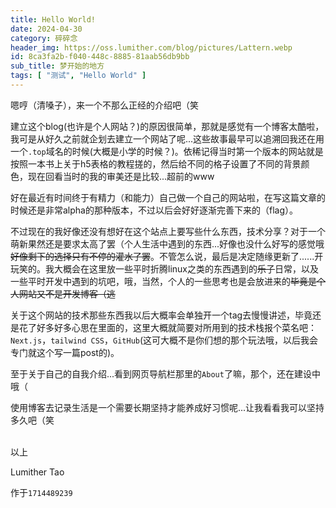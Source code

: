 ```yaml
---
title: Hello World!
date: 2024-04-30
category: 碎碎念
header_img: https://oss.lumither.com/blog/pictures/Lattern.webp
id: 8ca3fa2b-f040-448c-8885-81aab56db9bb
sub_title: 梦开始的地方
tags: [ "测试", "Hello World" ]
---
```


嗯哼（清嗓子），来一个不那么正经的介绍吧（笑

建立这个blog(也许是个人网站？)的原因很简单，那就是感觉有一个博客太酷啦，我可是从好久之前就企划去建立一个网站了呢...这些故事最早可以追溯回我还在用一个`.top`域名的时候(大概是小学的时候？)。依稀记得当时第一个版本的网站就是按照一本书上关于h5表格的教程搓的，然后给不同的格子设置了不同的背景颜色，现在回看当时的我的审美还是比较...超前的www

好在最近有时间终于有精力（和能力）自己做一个自己的网站啦，在写这篇文章的时候还是非常alpha的那种版本，不过以后会好好逐渐完善下来的（flag）。

不过现在的我好像还没有想好在这个站点上要写些什么东西，技术分享？对于一个萌新果然还是要求太高了罢（个人生活中遇到的东西...好像也没什么好写的感觉哦~~好像剩下的选择只有不停的灌水了罢~~。不管怎么说，最后是决定随缘更新了......开玩笑的。我大概会在这里放一些平时折腾linux之类的东西遇到的~~乐子~~日常，以及一些平时开发中遇到的坑吧，哦，当然，个人的一些思考也是会放进来的~~毕竟是个人网站又不是开发博客（逃~~

关于这个网站的技术那些东西我以后大概率会单独开一个tag去慢慢讲述，毕竟还是花了好多好多心思在里面的，这里大概就简要对所用到的技术栈报个菜名吧：`Next.js`，`tailwind CSS`，`GitHub`(这可大概不是你们想的那个玩法哦，以后我会专门就这个写一篇post的)。

至于关于自己的自我介绍...看到网页导航栏那里的`About`了嘛，那个，还在建设中哦（

使用博客去记录生活是一个需要长期坚持才能养成好习惯呢...让我看看我可以坚持多久吧（笑

<br />
以上

Lumither Tao

作于`1714489239`
